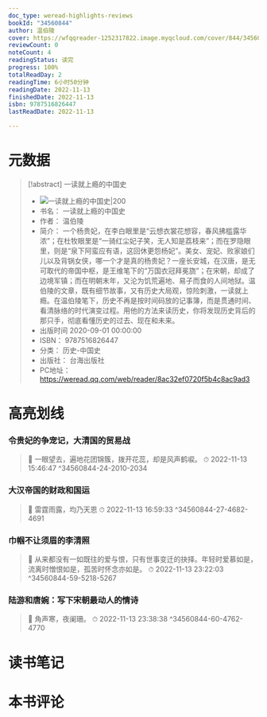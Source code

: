 ```yaml
---
doc_type: weread-highlights-reviews
bookId: "34560844"
author: 温伯陵
cover: https://wfqqreader-1252317822.image.myqcloud.com/cover/844/34560844/t7_34560844.jpg
reviewCount: 0
noteCount: 4
readingStatus: 读完
progress: 100%
totalReadDay: 2
readingTime: 6小时50分钟
readingDate: 2022-11-13
finishedDate: 2022-11-13
isbn: 9787516826447
lastReadDate: 2022-11-13

---
```

# 元数据
> [!abstract] 一读就上瘾的中国史
> - ![ 一读就上瘾的中国史|200](https://wfqqreader-1252317822.image.myqcloud.com/cover/844/34560844/t7_34560844.jpg)
> - 书名： 一读就上瘾的中国史
> - 作者： 温伯陵
> - 简介： 一个杨贵妃，在李白眼里是“云想衣裳花想容，春风拂槛露华浓”；在杜牧眼里是“一骑红尘妃子笑，无人知是荔枝来”；而在罗隐眼里，则是“泉下阿蛮应有语，这回休更怨杨妃”。美女、宠妃、败家娘们儿以及背锅女侠，哪一个才是真的杨贵妃？一座长安城，在汉唐，是无可取代的帝国中枢，是王维笔下的“万国衣冠拜冕旒”；在宋朝，却成了边境军镇；而在明朝末年，又沦为饥荒遍地、易子而食的人间地狱。温伯陵的文章，既有细节故事，又有历史大局观，惊险刺激，一读就上瘾。在温伯陵笔下，历史不再是按时间码放的记事簿，而是贯通时间、看清脉络的时代演变过程。用他的方法来读历史，你将发现历史背后的那只手，彻底看懂历史的过去、现在和未来。
> - 出版时间 2020-09-01 00:00:00
> - ISBN： 9787516826447
> - 分类： 历史-中国史
> - 出版社： 台海出版社
> - PC地址：https://weread.qq.com/web/reader/8ac32ef0720f5b4c8ac9ad3

# 高亮划线

### 令贵妃的争宠记，大清国的贸易战

> 📌 一眼望去，遍地花团锦簇，拨开花蕊，却是风声鹤唳。 
> ⏱ 2022-11-13 15:46:47 ^34560844-24-2010-2034

### 大汉帝国的财政和国运

> 📌 雷霆雨露，均乃天恩 
> ⏱ 2022-11-13 16:59:33 ^34560844-27-4682-4691

### 巾帼不让须眉的李清照

> 📌 从来都没有一如既往的爱与恨，只有世事变迁的抉择。年轻时爱慕如是，流离时憎恨如是，孤苦时怀念亦如是。 
> ⏱ 2022-11-13 23:22:03 ^34560844-59-5218-5267

### 陆游和唐婉：写下宋朝最动人的情诗

> 📌 角声寒，夜阑珊。 
> ⏱ 2022-11-13 23:38:38 ^34560844-60-4762-4770

# 读书笔记

# 本书评论
